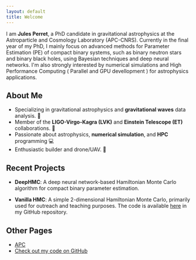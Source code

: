```yaml
---
layout: default
title: Welcome
---
```


I am **Jules Perret**, a PhD candidate in gravitational astrophysics at the Astroparticle and Cosmology Laboratory (APC-CNRS). Currently in the final year of my PhD, I mainly focus on advanced methods for Parameter Estimation (PE) of compact binary systems, such as binary neutron stars and binary black holes, using Bayesian techniques and deep neural networks. I'm also strongly interested by numerical simulations and High Performance Computing ( Parallel and GPU devellopment ) for astrophysics applications.


## About Me
- Specializing in gravitational astrophysics and **gravitational waves** data analysis. 🔭
- Member of the **LIGO-Virgo-Kagra (LVK)** and **Einstein Telescope (ET)** collaborations. 💫
- Passionate about astrophysics, **numerical simulation**, and **HPC** programming 💻
- Enthusiastic builder and drone/UAV. 🚀


## Recent Projects
- **DeepHMC**: A deep neural network-based Hamiltonian Monte Carlo algorithm for compact binary parameter estimation.

- **Vanilla HMC**: A simple 2-dimensional Hamiltonian Monte Carlo, primarily used for outreach and teaching purposes. The code is available [here](./404.html) in my GitHub repository.




## Other Pages
-  [APC](https://apc.u-paris.fr/APC_CS/)
-  [Check out my code on GitHub](https://github.com/jperret21)
